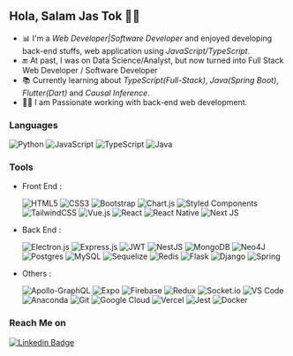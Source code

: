 ## Hola, Salam Jas Tok 👩‍💻

- 📊 I'm a _Web Developer|Software Developer_ and enjoyed developing back-end stuffs, web application using _JavaScript/TypeScript_.
- 🔚 At past, I was on Data Science/Analyst, but now turned into Full Stack Web Developer / Software Developer
- 📚 Currently learning about _TypeScript(Full-Stack)_, _Java(Spring Boot)_, _Flutter(Dart)_ and _Causal Inference_.
- 👩‍💻 I am Passionate working with back-end web development.

### Languages

![Python](http://img.shields.io/badge/-Python-3776AB?style=flat-square&logo=python&logoColor=ffffff)
![JavaScript](https://img.shields.io/badge/javascript-%23323330.svg?style=flat-square&logo=javascript&logoColor=%23F7DF1E)
![TypeScript](https://img.shields.io/badge/typescript-%23007ACC.svg?style=flat-square&logo=typescript&logoColor=white)
![Java](https://img.shields.io/badge/Java-ED8B00?style=flat-square&logo=java&logoColor=white)


### Tools

- Front End :

  ![HTML5](https://img.shields.io/badge/-HTML5-%23E44D27?style=flat-square&logo=html5&logoColor=ffffff)
  ![CSS3](https://img.shields.io/badge/-CSS3-%231572B6?style=flat-square&logo=css3)
  ![Bootstrap](https://img.shields.io/badge/-Bootstrap-563D7C?style=flat-square&logo=Bootstrap&logoColor=ffffff)
  ![Chart.js](https://img.shields.io/badge/chart.js-F5788D.svg??style=flat-square&logo=chart.js&logoColor=white)
  ![Styled Components](https://img.shields.io/badge/styled--components-DB7093?style=flat-square&logo=styled-components&logoColor=white)
  ![TailwindCSS](https://img.shields.io/badge/tailwindcss-%2338B2AC.svg?style=flat-square&logo=tailwind-css&logoColor=white)
  ![Vue.js](https://img.shields.io/badge/vuejs-%2335495e.svg?style=flat-square&logo=vuedotjs&logoColor=%234FC08D)
  ![React](https://img.shields.io/badge/react-%2320232a.svg?style=flat-square&logo=react&logoColor=%2361DAFB)
  ![React Native](https://img.shields.io/badge/react_native-%2320232a.svg??style=flat-square&logo=react&logoColor=%2361DAFB)
  ![Next JS](https://img.shields.io/badge/Next-black?style=flat-square&logo=next.js&logoColor=white)


- Back End :

  ![Electron.js](https://img.shields.io/badge/Electron-2B2E3A?style=flat-square&logo=electron&logoColor=9FEAF9)
  ![Express.js](https://img.shields.io/badge/express.js-%23404d59.svg??style=flat-square&logo=express&logoColor=%2361DAFB)
  ![JWT](https://img.shields.io/badge/JWT-black??style=flat-square&logo=JSON%20web%20tokens)
  ![NestJS](https://img.shields.io/badge/nestjs-%23E0234E.svg??style=flat-square&logo=nestjs&logoColor=white)
  ![MongoDB](https://img.shields.io/badge/MongoDB-%234ea94b.svg??style=flat-square&logo=mongodb&logoColor=white)
  ![Neo4J](https://img.shields.io/badge/Neo4j-008CC1?style=flat-square&logo=neo4j&logoColor=white)
  ![Postgres](https://img.shields.io/badge/postgres-%23316192.svg?style=flat-square&logo=postgresql&logoColor=white)
  ![MySQL](https://img.shields.io/badge/mysql-%2300f.svg?style=flat-square&logo=mysql&logoColor=white)
  ![Sequelize](https://img.shields.io/badge/Sequelize-52B0E7?style=flat-square&logo=Sequelize&logoColor=white)
  ![Redis](https://img.shields.io/badge/redis-%23DD0031.svg?style=flat-square&logo=redis&logoColor=white)
  ![Flask](https://img.shields.io/badge/-Flask-000000?style=flat-square&logo=flask&logoColor=ffffff)
  ![Django](https://img.shields.io/badge/django-%23092E20.svg??style=flat-square&logo=django&logoColor=white)
  ![Spring](https://img.shields.io/badge/spring-%236DB33F.svg?style=flat-square&logo=spring&logoColor=white)


- Others :

  ![Apollo-GraphQL](https://img.shields.io/badge/-ApolloGraphQL-311C87??style=flat-square&logo=apollo-graphql)
  ![Expo](https://img.shields.io/badge/expo-1C1E24??style=flat-square&logo=expo&logoColor=#D04A37)
  ![Firebase](https://img.shields.io/badge/-Firebase-FFCA28?style=flat-square&logo=firebase&logoColor=000000)
  ![Redux](https://img.shields.io/badge/redux-%23593d88.svg??style=flat-square&logo=redux&logoColor=white)
  ![Socket.io](https://img.shields.io/badge/Socket.io-black?style=flat-square&logo=socket.io&badgeColor=010101)
  ![VS Code](http://img.shields.io/badge/-VS%20Code-007ACC?style=flat-square&logo=visual-studio-code&logoColor=ffffff)
  ![Anaconda](http://img.shields.io/badge/-Anaconda-32CD32?style=flat-square&logo=anaconda&logoColor=ffffff)
  ![Git](https://img.shields.io/badge/-Git-%23F05032?style=flat-square&logo=git&logoColor=%23ffffff)
  ![Google Cloud](https://img.shields.io/badge/GoogleCloud-%234285F4.svg?style=flat-square&logo=google-cloud&logoColor=white)
  ![Vercel](https://img.shields.io/badge/vercel-%23000000.svg?style=flat-square&logo=vercel&logoColor=white)
  ![Jest](https://img.shields.io/badge/-jest-%23C21325?style=flat-square&logo=jest&logoColor=white)
  ![Docker](https://img.shields.io/badge/docker-%230db7ed.svg?style=flat-square&logo=docker&logoColor=white)


### Reach Me on

[![Linkedin Badge](https://img.shields.io/badge/-Linkedin-0077B5?style=flat-square&logo=Linkedin&logoColor=white&link=https://www.linkedin.com/in/hardayas/)](https://www.linkedin.com/in/hardayas/)
